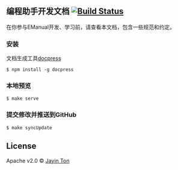 编程助手开发文档 [![Build Status](https://travis-ci.org/EManual/docs.svg)](https://travis-ci.org/EManual/docs)
-------------

在你参与EManual开发、学习前，请查看本文档，包含一些规范和约定。

### 安装

文档生成工具[docpress](https://github.com/docpress/docpress)
```
$ npm install -g docpress
```

### 本地预览

```
$ make serve
```

### 提交修改并推送到GitHub

```
$ make syncUpdate
```

## License 

Apache v2.0 © [Jayin Ton](https://github.com/EManual)
